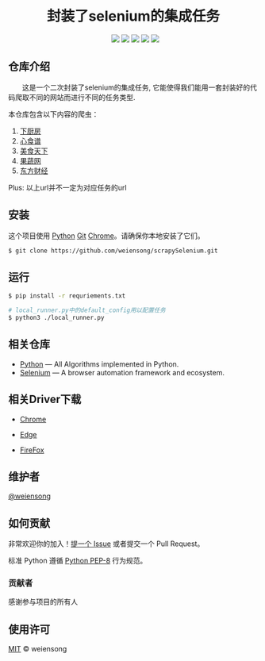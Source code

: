 <h1 align="center">封装了selenium的集成任务</h1>

<p align="center">
  <img src="https://img.shields.io/badge/python_-%3E%3D3.8-green" alt=""> 
  <img src="https://img.shields.io/badge/license_-MIT-green" alt=""> 
  <img src="https://img.shields.io/badge/-Python-black?style=flat-square&logo=python"/> 
  <img src="https://img.shields.io/badge/-Selenium-black?style=flat-square&logo=selenium"/>
  <img src="https://img.shields.io/badge/-Git-black?style=flat-square&logo=git"/> 
  <img src="https://img.shields.io/badge/-Pycharm-black?style=flat-square&logo=pycharm"/> 
  <img src="https://img.shields.io/badge/-MySQL-black?style=flat-square&logo=mysql"/>
</p>

## 仓库介绍

&emsp;&emsp;这是一个二次封装了selenium的集成任务, 它能使得我们能用一套封装好的代码爬取不同的网站而进行不同的任务类型.

本仓库包含以下内容的爬虫：

1. [下厨房](https://www.xiachufang.com/) 
2. [心食谱](https://www.xinshipu.com/) 
3. [美食天下](https://www.meishichina.com/) 
4. [果蔬网](http://www.zggswmh.com/) 
5. [东方财经](https://www.eastmoney.com/) 

Plus: 以上url并不一定为对应任务的url

## 安装

这个项目使用 [Python](https://www.python.org/) [Git](https://git-scm.com/) [Chrome](https://www.google.com/chrome/)。请确保你本地安装了它们。

```sh
$ git clone https://github.com/weiensong/scrapySelenium.git
```

## 运行

```sh
$ pip install -r requriements.txt

# local_runner.py中的default_config用以配置任务
$ python3 ./local_runner.py
```

## 相关仓库

- [Python](https://github.com/TheAlgorithms/Python) — All Algorithms implemented in Python.
- [Selenium](https://github.com/SeleniumHQ/selenium) — A browser automation framework and ecosystem.

## 相关Driver下载

- [Chrome](https://chromedriver.chromium.org/downloads)

- [Edge](https://developer.microsoft.com/microsoft-edge/tools/webdriver/)

- [FireFox](https://github.com/mozilla/geckodriver/releases)

## 维护者

[@weiensong](https://github.com/weiensong)



## 如何贡献

非常欢迎你的加入！[提一个 Issue](https://github.com/weiensong/scrapySelenium/issues) 或者提交一个 Pull Request。


标准 Python 遵循 [Python PEP-8](https://peps.python.org/pep-0008/) 行为规范。



### 贡献者

感谢参与项目的所有人



## 使用许可

[MIT](LICENSE) © weiensong

